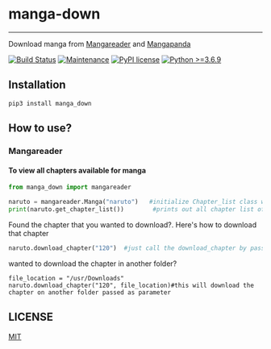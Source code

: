 # manga-down
-----------------
Download manga from [Mangareader](https://www.mangareader.net) and [Mangapanda](https://http://www.mangapanda.com) 

[![Build Status](https://travis-ci.org/joemccann/dillinger.svg?branch=master)](https://travis-ci.org/joemccann/dillinger) 
[![Maintenance](https://img.shields.io/badge/Maintained%3F-yes-green.svg)](https://GitHub.com/Naereen/StrapDown.js/graphs/commit-activity)
[![PyPI license](https://img.shields.io/pypi/l/ansicolortags.svg)](https://pypi.python.org/pypi/ansicolortags/) [![Python >=3.6.9](https://img.shields.io/badge/python-3.6.9+-blue.svg)](https://www.python.org/downloads/release/python-376/)

## Installation
```
pip3 install manga_down
```

## How to use?

### Mangareader

#### To view all chapters available for manga

```python
from manga_down import mangareader

naruto = mangareader.Manga("naruto")   #initialize Chapter_list class with manga name
print(naruto.get_chapter_list())        #prints out all chapter list of naruto manga
```

Found the chapter that you wanted to download?.
Here's how to download that chapter

```python
naruto.download_chapter("120")  #just call the download_chapter by passing chapter number as argument
```

wanted to download the chapter in another folder?
```
file_location = "/usr/Downloads"
naruto.download_chapter("120", file_location)#this will download the chapter on another folder passed as parameter 
```



## LICENSE
[MIT](LICENSE)

